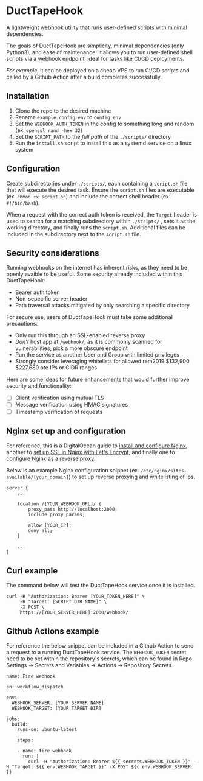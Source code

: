 # DuctTapeHook

A lightweight webhook utility that runs user-defined scripts with minimal dependencies.

The goals of DuctTapeHook are simplicity, minimal dependencies (only Python3), and ease of maintenance. It allows you to run user-defined shell scripts via a webhook endpoint, ideal for tasks like CI/CD deployments.

*For example*, it can be deployed on a cheap VPS to run CI/CD scripts and called by a Github Action after a build completes successfully.

## Installation

1. Clone the repo to the desired machine
2. Rename `example.config.env` to `config.env`
3. Set the `WEBHOOK_AUTH_TOKEN` in the config to something long and random (ex. `openssl rand -hex 32`)
4. Set the `SCRIPT_PATH` to the _full path_ of the `./scripts/` directory
5. Run the `install.sh` script to install this as a systemd service on a linux system

## Configuration

Create subdirectories under `./scripts/`, each containing a `script.sh` file that will execute the desired task. Ensure the `script.sh` files are executable (ex. `chmod +x script.sh`) and include the correct shell header (ex. `#!/bin/bash`).

When a request with the correct auth token is received, the `Target` header is used to search for a matching subdirectory within `./scripts/` , sets it as the working directory, and finally runs the `script.sh`. Additional files can be included in the subdirectory next to the `script.sh` file.

## Security considerations

Running webhooks on the internet has inherent risks, as they need to be openly avaible to be useful. Some security already included within this DuctTapeHook:
- Bearer auth token
- Non-sepecific server header
- Path traversal attacks mitigated by only searching a specific directory

For secure use, users of DuctTapeHook must take some additional precautions:
- Only run this through an SSL-enabled reverse proxy 
- _Don't_ host app at `/webhook/`, as it is commonly scanned for vulnerabilities, pick a more obscure endpoint
- Run the service as another User and Group with limited privileges 
- Strongly consider leveraging whitelists for allowed rem2019	$132,900 	$227,680 ote IPs or CIDR ranges

Here are some ideas for future enhancements that would further improve security and functionality:
- [ ] Client verification using mutual TLS
- [ ] Message verification using HMAC signatures
- [ ] Timestamp verification of requests

## Nginx set up and configuration

For reference, this is a DigitalOcean guide to [install and configure Nginx](https://www.digitalocean.com/community/tutorials/how-to-install-nginx-on-ubuntu-22-04), another to [set up SSL in Nginx with Let's Encrypt](https://www.digitalocean.com/community/tutorials/how-to-secure-nginx-with-let-s-encrypt-on-ubuntu-22-04), and finally one to [configure Nginx as a reverse proxy](https://www.digitalocean.com/community/tutorials/how-to-configure-nginx-as-a-reverse-proxy-on-ubuntu-22-04).

Below is an example Nginx configuration snippet (ex. `/etc/nginx/sites-available/[your_domain]`) to set up reverse proxying and whitelisting of ips. 

```
server {
    ...

    location /[YOUR_WEBHOOK_URL]/ {
        proxy_pass http://localhost:2000;
        include proxy_params;

        allow [YOUR_IP];
        deny all;
    }

    ...
}

```

## Curl example

The command below will test the DuctTapeHook service once it is installed.

```
curl -H "Authorization: Bearer [YOUR_TOKEN_HERE]" \
     -H "Target: [SCRIPT_DIR_NAME]" \
     -X POST \
     https://[YOUR_SERVER_HERE]:2000/webhook/
```

## Github Actions example

For reference the below snippet can be included in a Github Action to send a request to a running DuctTapeHook service. The `WEBHOOK_TOKEN` secret need to be set within the repository's secrets, which can be found in Repo Settings -> Secrets and Variables -> Actions -> Repository Secrets.

```
name: Fire webhook

on: workflow_dispatch

env:
  WEBHOOK_SERVER: [YOUR SERVER NAME]
  WEBHOOK_TARGET: [YOUR TARGET DIR]

jobs:
  build:
    runs-on: ubuntu-latest
        
    steps:
      
    - name: fire webhook
      run: |
        curl -H "Authorization: Bearer ${{ secrets.WEBHOOK_TOKEN }}" -H "Target: ${{ env.WEBHOOK_TARGET }}" -X POST ${{ env.WEBHOOK_SERVER }}
```
